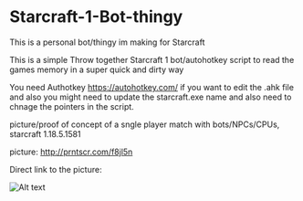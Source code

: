 # Starcraft-1-Bot-thingy
This is a personal bot/thingy im making for Starcraft

This is a simple Throw together Starcraft 1 bot/autohotkey script to read the games memory in a super quick and dirty way


You need Authotkey https://autohotkey.com/ if you want to edit the .ahk file and also you might need to update the starcraft.exe name and also need to chnage the pointers in the script.

picture/proof of concept of a sngle player match with bots/NPCs/CPUs, starcraft 1.18.5.1581

picture:
http://prntscr.com/f8jl5n

Direct link to the picture:

![Alt text](https://image.prntscr.com/image/e039712321524ba6bd71d1e2aa410f8a.png "Starcraft 1 Bot thingy")

